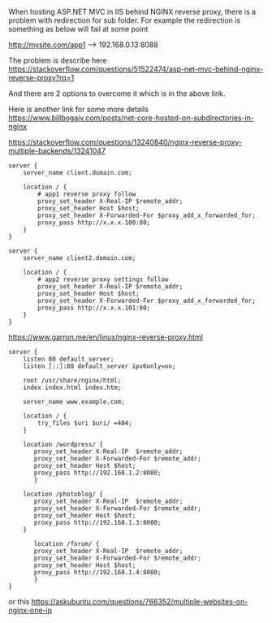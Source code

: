 When hosting ASP.NET MVC in IIS behind NGINX reverse proxy, there is a problem with redirection for sub folder. For example the redirection is something as below will fail at some point

http://mysite.com/app1 --> 192.168.0.13:8088

The problem is describe here <https://stackoverflow.com/questions/51522474/asp-net-mvc-behind-nginx-reverse-proxy?rq=1>

And there are 2 options to overcome it which is in the above link.

Here is another link for some more details <https://www.billbogaiv.com/posts/net-core-hosted-on-subdirectories-in-nginx>

<https://stackoverflow.com/questions/13240840/nginx-reverse-proxy-multiple-backends/13241047>

````
server { 
    server_name client.domain.com;

    location / {
        # app1 reverse proxy follow
        proxy_set_header X-Real-IP $remote_addr;
        proxy_set_header Host $host;
        proxy_set_header X-Forwarded-For $proxy_add_x_forwarded_for;
        proxy_pass http://x.x.x.100:80;
    }
}

server { 
    server_name client2.domain.com;

    location / {
        # app2 reverse proxy settings follow
        proxy_set_header X-Real-IP $remote_addr;
        proxy_set_header Host $host;
        proxy_set_header X-Forwarded-For $proxy_add_x_forwarded_for;
        proxy_pass http://x.x.x.101:80;
    }
}
````

<https://www.garron.me/en/linux/nginx-reverse-proxy.html>
````
server {
    listen 80 default_server;
    listen [::]:80 default_server ipv6only=on;

    root /usr/share/nginx/html;
    index index.html index.htm;

    server_name www.example.com;

    location / {
        try_files $uri $uri/ =404;
    }

    location /wordpress/ {
       proxy_set_header X-Real-IP  $remote_addr;
       proxy_set_header X-Forwarded-For $remote_addr;
       proxy_set_header Host $host;
       proxy_pass http://192.168.1.2:8080;
       }

    location /photoblog/ {
       proxy_set_header X-Real-IP  $remote_addr;
       proxy_set_header X-Forwarded-For $remote_addr;
       proxy_set_header Host $host;
       proxy_pass http://192.168.1.3:8080;
    }

       location /forum/ {
       proxy_set_header X-Real-IP  $remote_addr;
       proxy_set_header X-Forwarded-For $remote_addr;
       proxy_set_header Host $host;
       proxy_pass http://192.168.1.4:8080;
       }
}
````
or this <https://askubuntu.com/questions/766352/multiple-websites-on-nginx-one-ip>
